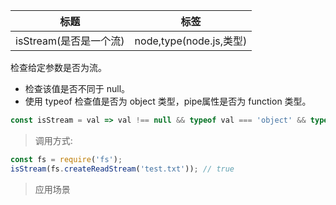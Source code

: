 |  标题   | 标签  |
|  ----  | ----  |
| isStream(是否是一个流) | node,type(node.js,类型) |

检查给定参数是否为流。

* 检查该值是否不同于 null。
* 使用 typeof 检查值是否为 object 类型，pipe属性是否为 function 类型。

```js
const isStream = val => val !== null && typeof val === 'object' && typeof val.pipe === 'function';
```

> 调用方式:

```js
const fs = require('fs');
isStream(fs.createReadStream('test.txt')); // true
```

> 应用场景



